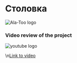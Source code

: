 # Столовка
![Ala-Too logo](https://upload.wikimedia.org/wikipedia/en/0/07/Ala-Too_International_University_Seal.png)

### Video review of the project
![youtube logo]([https://lh3.googleusercontent.com/3zkP2SYe7yYoKKe47bsNe44yTgb4Ukh__rBbwXwgkjNRe4PykGG409ozBxzxkrubV7zHKjfxq6y9ShogWtMBMPyB3jiNps91LoNH8A=s500](https://w1.pngwing.com/pngs/66/171/png-transparent-google-logo-youtube-youtuber-youtube-rewind-text-area-line.png))

\n[Link to video](https://www.youtube.com/watch?v=r4kcbdgBvX8)

